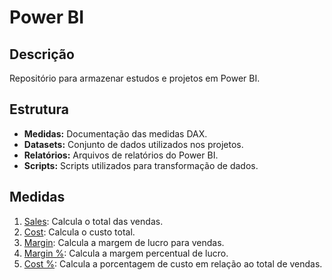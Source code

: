 # Power BI

## Descrição
Repositório para armazenar estudos e projetos em Power BI.

## Estrutura
- **Medidas:** Documentação das medidas DAX.
- **Datasets:** Conjunto de dados utilizados nos projetos.
- **Relatórios:** Arquivos de relatórios do Power BI.
- **Scripts:** Scripts utilizados para transformação de dados.

## Medidas
1. [Sales](Medidas/01%20Sales.md): Calcula o total das vendas.
2. [Cost](Medidas/02%20Cost.md): Calcula o custo total.
3. [Margin](Medidas/03%20Margin.md): Calcula a margem de lucro para vendas.
4. [Margin %](Medidas/04%20Margin%20%25.md): Calcula a margem percentual de lucro.
5. [Cost %](Medidas/05%20Cost%20%25.md): Calcula a porcentagem de custo em relação ao total de vendas.
